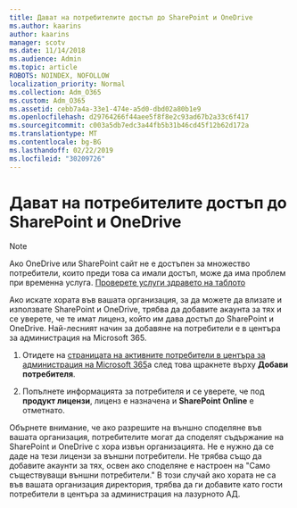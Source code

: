 ```yaml
---
title: Дават на потребителите достъп до SharePoint и OneDrive
ms.author: kaarins
author: kaarins
manager: scotv
ms.date: 11/14/2018
ms.audience: Admin
ms.topic: article
ROBOTS: NOINDEX, NOFOLLOW
localization_priority: Normal
ms.collection: Adm_O365
ms.custom: Adm_O365
ms.assetid: cebb7a4a-33e1-474e-a5d0-dbd02a80b1e9
ms.openlocfilehash: d29764266f44aee5f8f8e2c93ad67b2a33c6f417
ms.sourcegitcommit: c003a5db7edc3a44fb5b31b46cd45f12b62d172a
ms.translationtype: MT
ms.contentlocale: bg-BG
ms.lasthandoff: 02/22/2019
ms.locfileid: "30209726"
---
```

# <a name="give-users-access-to-sharepoint-and-onedrive"></a>Дават на потребителите достъп до SharePoint и OneDrive

> [!NOTE]
> Ако OneDrive или SharePoint сайт не е достъпен за множество потребители, които преди това са имали достъп, може да има проблем при временна услуга. [Проверете услуги здравето на таблото](https://portal.office.com/adminportal/home#/servicehealth)
  
Ако искате хората във вашата организация, за да можете да влизате и използвате SharePoint и OneDrive, трябва да добавите акаунта за тях и се уверете, че те имат лиценз, който им дава достъп до SharePoint и OneDrive. Най-лесният начин за добавяне на потребители е в центъра за администрация на Microsoft 365.
  
1. Отидете на [страницата на активните потребители в центъра за администрация на Microsoft 365](https://portal.office.com/adminportal/home#/users)а след това щракнете върху **Добави потребителя**.
    
2. Попълнете информацията за потребителя и се уверете, че под **продукт лицензи**, лиценз е назначена и **SharePoint Online** е отметнато. 
    
Обърнете внимание, че ако разрешите на външно споделяне във вашата организация, потребителите могат да споделят съдържание на SharePoint и OneDrive с хора извън организацията. Не е нужно да се даде на тези лицензи за външни потребители. Не трябва също да добавите акаунти за тях, освен ако споделяне е настроен на "Само съществуващи външни потребители." В този случай ако хората не са във вашата организация директория, трябва да ги добавите като гости потребители в центъра за администрация на лазурното АД.
  

